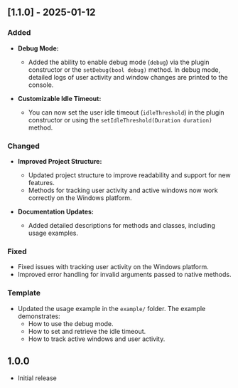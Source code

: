 ## [1.1.0] - 2025-01-12
### Added
- **Debug Mode:**
    - Added the ability to enable debug mode (`debug`) via the plugin constructor or the `setDebug(bool debug)` method. In debug mode, detailed logs of user activity and window changes are printed to the console.

- **Customizable Idle Timeout:**
    - You can now set the user idle timeout (`idleThreshold`) in the plugin constructor or using the `setIdleThreshold(Duration duration)` method.

### Changed
- **Improved Project Structure:**
    - Updated project structure to improve readability and support for new features.
    - Methods for tracking user activity and active windows now work correctly on the Windows platform.

- **Documentation Updates:**
    - Added detailed descriptions for methods and classes, including usage examples.

### Fixed
- Fixed issues with tracking user activity on the Windows platform.
- Improved error handling for invalid arguments passed to native methods.

### Template
- Updated the usage example in the `example/` folder. The example demonstrates:
    - How to use the debug mode.
    - How to set and retrieve the idle timeout.
    - How to track active windows and user activity.

## 1.0.0

* Initial release
